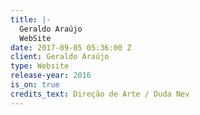 ```yaml
---
title: |-
  Geraldo Araújo
  WebSite
date: 2017-09-05 05:36:00 Z
client: Geraldo Araújo
type: Website
release-year: 2016
is_on: true
credits_text: Direção de Arte / Duda Nev
---
```


